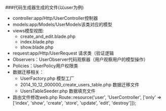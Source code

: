 ###代码生成器生成的文件(以user为例)

- controller:app/Http/UserController控制器
- models:app/Models/UserModels该类对应的模型
- views模型视图:
    - create_and_edit.blade.php
    - index.blade.php
    - show.blade.php
- request:app/Http/UserRequest 请求类（验证逻辑
- Observers：UserObserver代码观察器（用户观察用户的模型操作）
- Policies：UserPolicy用户权限类
- 数据迁移相关：
    - UserFactory.php 模型工厂
    - 2014_10_12_000000_create_users_table.php 数据迁移文件
    - UsersTableSeeder.php 数据填充文件
- 路由文件修改web.php Route::resource('user', 'UserController', ['only' => ['index', 'show', 'create', 'store', 'update', 'edit', 'destroy']]);
